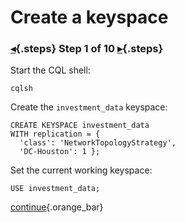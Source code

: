 <div class="top">

# Create a keyspace
### [◂](command:katapod.loadPage?intro){.steps} Step 1 of 10 [▸](command:katapod.loadPage?step2){.steps}
</div>

Start the CQL shell:
```
cqlsh
```

Create the `investment_data` keyspace:
```
CREATE KEYSPACE investment_data
WITH replication = {
  'class': 'NetworkTopologyStrategy', 
  'DC-Houston': 1 };
```

Set the current working keyspace:
```
USE investment_data;
```

[continue](command:katapod.loadPage?step2){.orange_bar}